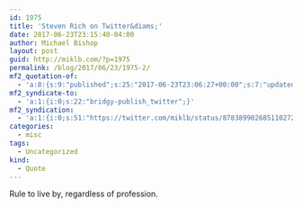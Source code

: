 ```yaml
---
id: 1975
title: 'Steven Rich on Twitter&diams;'
date: 2017-06-23T23:15:40-04:00
author: Michael Bishop
layout: post
guid: http://miklb.com/?p=1975
permalink: /blog/2017/06/23/1975-2/
mf2_quotation-of:
  - 'a:8:{s:9:"published";s:25:"2017-06-23T23:06:27+00:00";s:7:"updated";s:25:"2017-06-23T23:06:27+00:00";s:7:"summary";s:125:"Thing that hasn&#039;t been said yet in this panel but is important: DO NOT PUT RANDOM FLASHDRIVES INTO YOUR COMPUTER. #IRE17";s:4:"name";s:22:"Steven Rich on Twitter";s:8:"category";a:1:{i:0;s:0:"";}s:11:"publication";s:7:"Twitter";s:6:"author";a:3:{s:4:"name";s:11:"Steven Rich";s:3:"url";s:30:"https://twitter.com/dataeditor";s:5:"photo";s:75:"https://pbs.twimg.com/profile_images/560115646080376833/biNBpeW7_bigger.png";}s:3:"url";s:56:"https://twitter.com/dataeditor/status/878388815118835712";}'
mf2_syndicate-to:
  - 'a:1:{i:0;s:22:"bridgy-publish_twitter";}'
mf2_syndication:
  - 'a:1:{i:0;s:51:"https://twitter.com/miklb/status/878389902685110272";}'
categories:
  - misc
tags:
  - Uncategorized
kind:
  - Quote
---
```

Rule to live by, regardless of profession. 